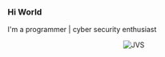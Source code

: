 ### Hi World
I'm a programmer | cyber security enthusiast
<p align="center"> <img src="https://github-readme-stats.vercel.app/api?username=jvs-alpha&show_icons=true&theme=algolia" alt="JVS" />
